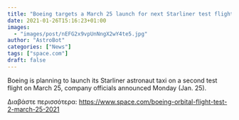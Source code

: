 ```yaml
---
title: "Boeing targets a March 25 launch for next Starliner test flight for NASA"
date: 2021-01-26T15:16:23+01:00
images:
  - "images/post/nEFG2x9vpUnNngX2wY4te5.jpg"
author: "AstroBot"
categories: ["News"]
tags: ["space.com"]
draft: false
---
```


Boeing is planning to launch its Starliner astronaut taxi on a second test flight on March 25, company officials announced Monday (Jan. 25). 

Διαβάστε περισσότερα: https://www.space.com/boeing-orbital-flight-test-2-march-25-2021
